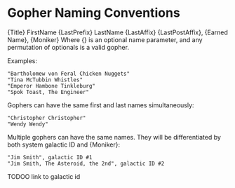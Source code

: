 # Gopher Naming Conventions

{Title} FirstName {LastPrefix} LastName {LastAffix} {LastPostAffix}, {Earned Name}, {Moniker}
Where {} is an optional name parameter, and any permutation
of optionals is a valid gopher.


Examples:
```
"Bartholomew von Feral Chicken Nuggets"
"Tina McTubbin Whistles"
"Emperor Hambone Tinkleburg"
"Spok Toast, The Engineer"
```

Gophers can have the same first and last names simultaneously:
```
"Christopher Christopher"
"Wendy Wendy"
```

Multiple gophers can have the same names. They will
be differentiated by both system galactic ID and {Moniker}:

```
"Jim Smith", galactic ID #1
"Jim Smith, The Asteroid, the 2nd", galactic ID #2
```

TODOO  link to galactic id